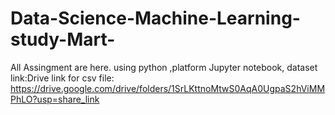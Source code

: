 # Data-Science-Machine-Learning-study-Mart-
All Assingment are here.
using python ,platform Jupyter notebook, dataset link:Drive link for csv file: https://drive.google.com/drive/folders/1SrLKttnoMtwS0AqA0UgpaS2hViMMPhLO?usp=share_link
